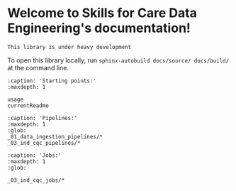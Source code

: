 # Welcome to Skills for Care Data Engineering's documentation!

```{warning}
This library is under heavy development
```

To open this library locally, run `sphinx-autobuild docs/source/ docs/build/` at the command line.

```{toctree}
:caption: 'Starting points:'
:maxdepth: 1

usage
currentReadme
```

```{toctree}
:caption: 'Pipelines:'
:maxdepth: 1
:glob:
_01_data_ingestion_pipelines/*
_03_ind_cqc_pipelines/*
```

```{toctree}
:caption: 'Jobs:'
:maxdepth: 1
:glob:

_03_ind_cqc_jobs/*
```

